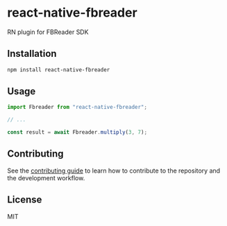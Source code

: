 # react-native-fbreader

RN plugin for FBReader SDK

## Installation

```sh
npm install react-native-fbreader
```

## Usage

```js
import Fbreader from "react-native-fbreader";

// ...

const result = await Fbreader.multiply(3, 7);
```

## Contributing

See the [contributing guide](CONTRIBUTING.md) to learn how to contribute to the repository and the development workflow.

## License

MIT
